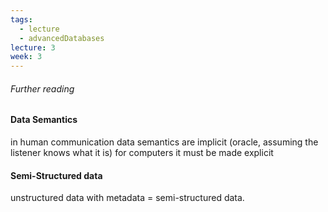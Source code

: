 ```yaml
---
tags:
  - lecture
  - advancedDatabases
lecture: 3
week: 3
---
```

###### Further reading
#### Data Semantics
in human communication data semantics are implicit (oracle, assuming the listener knows what it is) for computers it must be made explicit
#### Semi-Structured data
unstructured data with metadata = semi-structured data.

